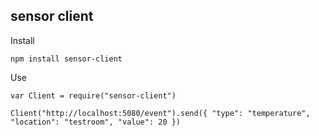 ## sensor client

Install

    npm install sensor-client

Use

    var Client = require("sensor-client")

    Client("http://localhost:5080/event").send({ "type": "temperature",  "location": "testroom", "value": 20 })
